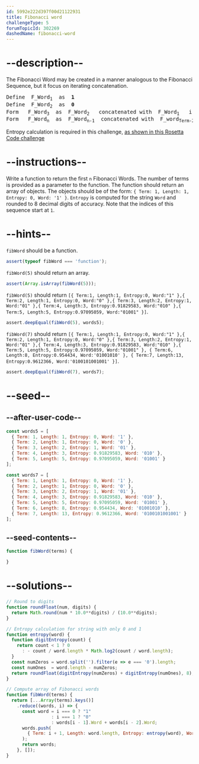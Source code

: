 ```yaml
---
id: 5992e222d397f00d21122931
title: Fibonacci word
challengeType: 5
forumTopicId: 302269
dashedName: fibonacci-word
---
```


# --description--

The Fibonacci Word may be created in a manner analogous to the Fibonacci Sequence, but it focus on iterating concatenation.

<pre>Define  F_Word<sub>1</sub>  as  <strong>1</strong>
Define  F_Word<sub>2</sub>  as  <strong>0</strong>
Form   F_Word<sub>3</sub>  as  F_Word<sub>2</sub>   concatenated with  F_Word<sub>1</sub>   i.e.:  <strong>01</strong>
Form   F_Word<sub>n</sub>  as  F_Word<sub>n-1</sub>  concatenated with  F_word<sub>Term-2</sub>
</pre>

Entropy calculation is required in this challenge, [as shown in this Rosetta Code challenge](https://www.freecodecamp.org/learn/coding-interview-prep/rosetta-code/entropy)

# --instructions--

Write a function to return the first `n` Fibonacci Words. The number of terms is provided as a parameter to the function. The function should return an array of objects. The objects should be of the form: `{ Term: 1, Length: 1, Entropy: 0, Word: '1' }`. `Entropy` is computed for the string `Word` and rounded to 8 decimal digits of accuracy. Note that the indices of this sequence start at `1`.

# --hints--

`fibWord` should be a function.

```js
assert(typeof fibWord === 'function');
```

`fibWord(5)` should return an array.

```js
assert(Array.isArray(fibWord(5)));
```

`fibWord(5)` should return `[{ Term:1, Length:1, Entropy:0, Word:"1" },{ Term:2, Length:1, Entropy:0, Word:"0" },{ Term:3, Length:2, Entropy:1, Word:"01" },{ Term:4, Length:3, Entropy:0.91829583, Word:"010" },{ Term:5, Length:5, Entropy:0.97095059, Word:"01001" }]`.

```js
assert.deepEqual(fibWord(5), words5);
```

`fibWord(7)` should return `[{ Term:1, Length:1, Entropy:0, Word:"1" },{ Term:2, Length:1, Entropy:0, Word:"0" },{ Term:3, Length:2, Entropy:1, Word:"01" },{ Term:4, Length:3, Entropy:0.91829583, Word:"010" },{ Term:5, Length:5, Entropy:0.97095059, Word:"01001" }, { Term:6, Length:8, Entropy:0.954434, Word:'01001010' }, { Term:7, Length:13, Entropy:0.9612366, Word:'0100101001001' }]`.

```js
assert.deepEqual(fibWord(7), words7);
```

# --seed--

## --after-user-code--

```js
const words5 = [
  { Term: 1, Length: 1, Entropy: 0, Word: '1' },
  { Term: 2, Length: 1, Entropy: 0, Word: '0' },
  { Term: 3, Length: 2, Entropy: 1, Word: '01' },
  { Term: 4, Length: 3, Entropy: 0.91829583, Word: '010' },
  { Term: 5, Length: 5, Entropy: 0.97095059, Word: '01001' }
];

const words7 = [
  { Term: 1, Length: 1, Entropy: 0, Word: '1' },
  { Term: 2, Length: 1, Entropy: 0, Word: '0' },
  { Term: 3, Length: 2, Entropy: 1, Word: '01' },
  { Term: 4, Length: 3, Entropy: 0.91829583, Word: '010' },
  { Term: 5, Length: 5, Entropy: 0.97095059, Word: '01001' },
  { Term: 6, Length: 8, Entropy: 0.954434, Word: '01001010' },
  { Term: 7, Length: 13, Entropy: 0.9612366, Word: '0100101001001' }
];
```

## --seed-contents--

```js
function fibWord(terms) {

}
```

# --solutions--

```js
// Round to digits
function roundFloat(num, digits) {
  return Math.round(num * 10.0**digits) / (10.0**digits);
}

// Entropy calculation for string with only 0 and 1
function entropy(word) {
  function digitEntropy(count) {
    return count < 1 ? 0
      : - count / word.length * Math.log2(count / word.length);
  }
  const numZeros = word.split('').filter(e => e === '0').length;
  const numOnes  = word.length - numZeros;
  return roundFloat(digitEntropy(numZeros) + digitEntropy(numOnes), 8);
}

// Compute array of Fibonacci words
function fibWord(terms) {
  return [...Array(terms).keys()]
    .reduce((words, i) => {
      const word = i === 0 ? "1"
                 : i === 1 ? "0"
                 : words[i - 1].Word + words[i - 2].Word;
      words.push(
        { Term: i + 1, Length: word.length, Entropy: entropy(word), Word: word }
      );
      return words;
    }, []);
}
```
